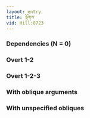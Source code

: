```yaml
---
layout: entry
title: ལྟོགས་
vid: Hill:0723
---
```

### Dependencies (N = 0)


### Overt 1-2


### Overt 1-2-3


### With oblique arguments


### With unspecified obliques

